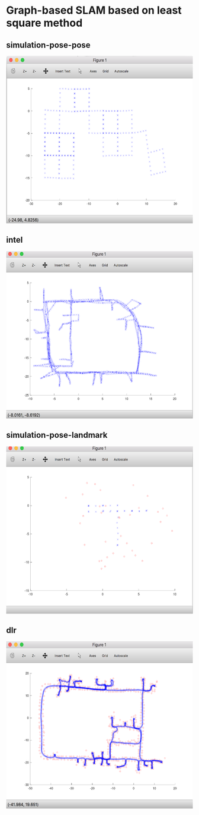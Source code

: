 # Graph-based SLAM based on least square method


## simulation-pose-pose
<p align="center">
  <img src="plots/simulation-pose-pose.png" width=676 height=450>
</p>

## intel
<p align="center">
  <img src="plots/intel.png" width=676 height=450>
</p>

## simulation-pose-landmark
<p align="center">
  <img src="plots/simulation-pose-landmark.png" width=676 height=450>
</p>

## dlr
<p align="center">
  <img src="plots/dlr.png" width=676 height=450>
</p>
